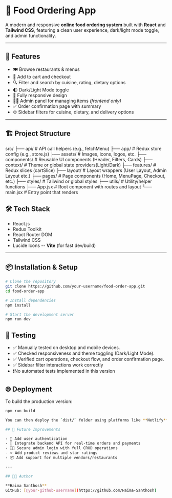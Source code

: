# 🍕 Food Ordering App

A modern and responsive **online food ordering system** built with **React** and **Tailwind CSS**, featuring a clean user experience, dark/light mode toggle, and admin functionality.

---

## 🚀 Features

- 🍽️ Browse restaurants & menus
- 🛒 Add to cart and checkout
- 🔍 Filter and search by cuisine, rating, dietary options  
- 🌓 Dark/Light Mode toggle
- 📱 Fully responsive design  
- 🧑‍💼 Admin panel for managing items *(frontend only)*   
- ✅ Order confirmation page with summary
-  ⚙️ Sidebar filters for cuisine, dietary, and delivery options

---

## 🏗️ Project Structure

src/
├── api/ # API call helpers (e.g., fetchMenu)
├── app/ # Redux store config (e.g., store.js)
├── assets/ # Images, icons, logos, etc.
├── components/ # Reusable UI components (Header, Filters, Cards)
├── context/ # Theme or global state providers(Light/Dark)
├── features/ # Redux slices (cartSlice)
├── layout/ # Layout wrappers (User Layout, Admin Layout etc.)
├── pages/ # Page components (Home, MenuPage, Checkout, etc.)
├── styles/ # Tailwind or global styles
├── utils/ # Utility/helper functions
├── App.jsx # Root component with routes and layout
└── main.jsx # Entry point that renders <App />



## 🛠️ Tech Stack

- React.js
- Redux Toolkit
- React Router DOM
- Tailwind CSS
- Lucide Icons
-- **Vite** (for fast dev/build)       

---

## 📦 Installation & Setup

```bash
# Clone the repository
git clone https://github.com/your-username/food-order-app.git
cd food-order-app

# Install dependencies
npm install

# Start the development server
npm run dev
 ```       

## 🧪 Testing

- ✅ Manually tested on desktop and mobile devices.
- ✅ Checked responsiveness and theme toggling (Dark/Light Mode).
- ✅ Verified cart operations, checkout flow, and order confirmation page.
- ✅ Sidebar filter interactions work correctly  
-  ❗No automated tests implemented in this version 

## 🌐 Deployment

To build the production version:

```bash
npm run build

You can then deploy the `dist/` folder using platforms like **Netlify**, **Vercel**, or **Firebase Hosting**. 

## 🧠 Future Improvements

- 🔐 Add user authentication  
- 🔗 Integrate backend API for real-time orders and payments
- 🧑‍💼 Secure admin login with full CRUD operations 
- ⭐ Add product reviews and star ratings 
- 📦 Add support for multiple vendors/restaurants 

---

## 👩‍💻 Author

**Haima Santhosh**  
GitHub: [@your-github-username](https://github.com/Haima-Santhosh)  

